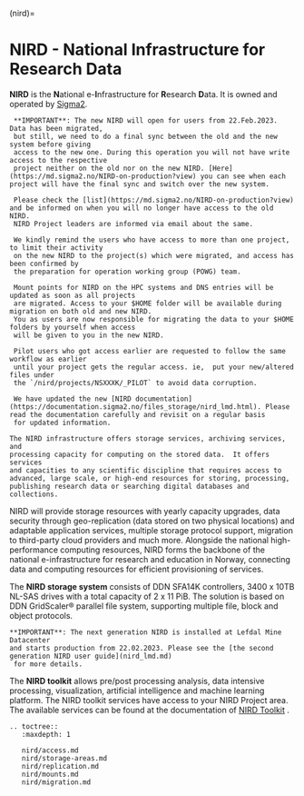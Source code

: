 (nird)=

# NIRD - National Infrastructure for Research Data

**NIRD** is the **N**ational e-**I**nfrastructure for **R**esearch **D**ata. It
 is owned and operated by [Sigma2](https://www.sigma2.no).

```{warning}
 **IMPORTANT**: The new NIRD will open for users from 22.Feb.2023. Data has been migrated,
 but still, we need to do a final sync between the old and the new system before giving 
 access to the new one. During this operation you will not have write access to the respective
 project neither on the old nor on the new NIRD. [Here](https://md.sigma2.no/NIRD-on-production?view) you can see when each project will have the final sync and switch over the new system. 

 Please check the [list](https://md.sigma2.no/NIRD-on-production?view) and be informed on when you will no longer have access to the old NIRD. 
 NIRD Project leaders are informed via email about the same. 

 We kindly remind the users who have access to more than one project, to limit their activity
 on the new NIRD to the project(s) which were migrated, and access has been confirmed by 
 the preparation for operation working group (POWG) team. 
 
 Mount points for NIRD on the HPC systems and DNS entries will be updated as soon as all projects
 are migrated. Access to your $HOME folder will be available during migration on both old and new NIRD.
 You as users are now responsible for migrating the data to your $HOME folders by yourself when access
 will be given to you in the new NIRD. 

 Pilot users who got access earlier are requested to follow the same workflow as earlier
 until your project gets the regular access. ie,  put your new/altered files under
 the `/nird/projects/NSXXXK/_PILOT` to avoid data corruption.

 We have updated the new [NIRD documentation](https://documentation.sigma2.no/files_storage/nird_lmd.html). Please read the documentation carefully and revisit on a regular basis 
 for updated information. 
```


```{note}
The NIRD infrastructure offers storage services, archiving services, and
processing capacity for computing on the stored data.  It offers services
and capacities to any scientific discipline that requires access to
advanced, large scale, or high-end resources for storing, processing,
publishing research data or searching digital databases and collections.
```

NIRD will provide storage resources with yearly capacity upgrades,
data security through geo-replication (data stored on two physical
locations) and adaptable application services, multiple storage
protocol support, migration to third-party cloud providers and much
more. Alongside the national high-performance computing resources,
NIRD forms the backbone of the national e-infrastructure for research
and education in Norway, connecting data and computing resources for
efficient provisioning of services.

The **NIRD storage system** consists of DDN SFA14K controllers, 3400 x 10TB NL-SAS
drives with a total capacity of 2 x 11 PiB.  The solution is based on DDN
GridScaler® parallel file system, supporting multiple file, block and object
protocols.

```{note}
**IMPORTANT**: The next generation NIRD is installed at Lefdal Mine Datacenter 
and starts production from 22.02.2023. Please see the [the second generation NIRD user guide](nird_lmd.md)
 for more details.
```

The **NIRD toolkit** allows pre/post processing analysis, data intensive
processing, visualization, artificial intelligence and machine learning
platform.  The NIRD toolkit services have access to your NIRD Project area.
The available services can be found at the documentation of [NIRD
Toolkit](https://www.sigma2.no/nird-toolkit) .

```{eval-rst}
.. toctree::
   :maxdepth: 1

   nird/access.md
   nird/storage-areas.md
   nird/replication.md
   nird/mounts.md
   nird/migration.md
```
